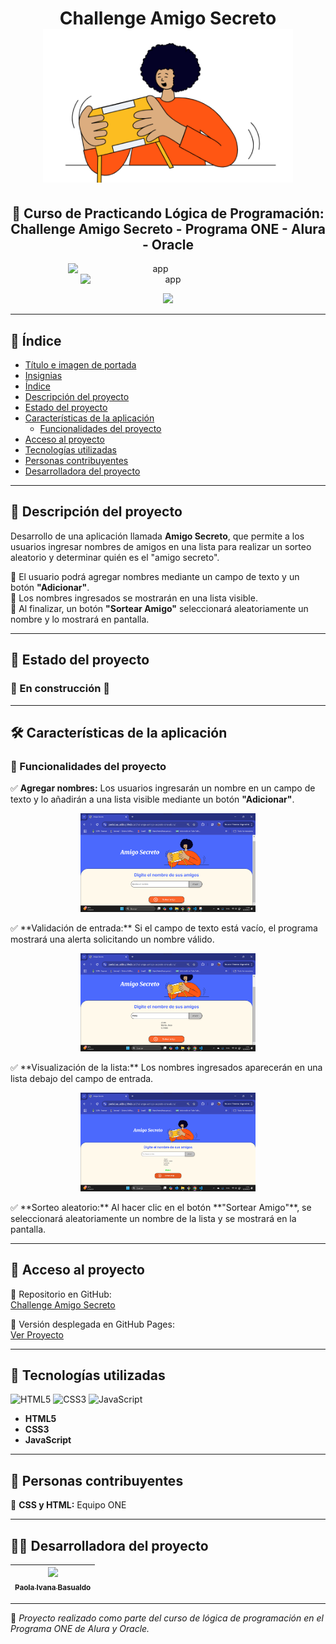 <h1 id="titulo-e-imagen-de-portada" align="center">
  Challenge Amigo Secreto  
  <br>
  <img src="assets/amigo-secreto.png" alt="Logo del proyecto" width="400"/>
</h1>

<h2 align="center">
  📌 Curso de Practicando Lógica de Programación:  
  Challenge Amigo Secreto - Programa ONE - Alura - Oracle
</h2>
<p align="center">
  <img src="https://itconnect.lat/portal/wp-content/uploads/2023/03/Oracle-Next-Education--e1678304093153.png" alt="app" width="280" style="display: inline-block; margin-right: 40px;"/>
  <img src="https://raw.githubusercontent.com/joshuaFrias95/Encriptador-Alura-Oracle-ONE/main/img/readme/aluraoracle.png" alt="app" width="280" style="display: inline-block; "/>
 </p>



<p id="insignias" align="center">
   <img src="https://img.shields.io/badge/STATUS-EN%20DESARROLLO-green">
</p>

---

## 📌 Índice

- [Título e imagen de portada](#titulo-e-imagen-de-portada)
- [Insignias](#insignias)
- [Índice](#-índice)
- [Descripción del proyecto](#-descripción-del-proyecto)
- [Estado del proyecto](#-estado-del-proyecto)
- [Características de la aplicación](#-características-de-la-aplicación)
  - [Funcionalidades del proyecto](#-funcionalidades-del-proyecto)
- [Acceso al proyecto](#-acceso-al-proyecto)
- [Tecnologías utilizadas](#-tecnologías-utilizadas)
- [Personas contribuyentes](#-personas-contribuyentes)
- [Desarrolladora del proyecto](#-desarrolladora-del-proyecto)

---

## 📖 Descripción del proyecto

Desarrollo de una aplicación llamada **Amigo Secreto**, que permite a los usuarios ingresar nombres de amigos en una lista para realizar un sorteo aleatorio y determinar quién es el "amigo secreto".  

🔹 El usuario podrá agregar nombres mediante un campo de texto y un botón **"Adicionar"**.  
🔹 Los nombres ingresados se mostrarán en una lista visible.  
🔹 Al finalizar, un botón **"Sortear Amigo"** seleccionará aleatoriamente un nombre y lo mostrará en pantalla.  

---

## 🚧 Estado del proyecto  

<h3 align="left">
  🚧 En construcción 🚧
</h3>

---

## 🛠️ Características de la aplicación  

### 🔧 Funcionalidades del proyecto  

✅ **Agregar nombres:** Los usuarios ingresarán un nombre en un campo de texto y lo añadirán a una lista visible mediante un botón **"Adicionar"**.  
<p align="center">
  <img src="assets/1.png" alt="app" width="280" />
</p>
✅ **Validación de entrada:** Si el campo de texto está vacío, el programa mostrará una alerta solicitando un nombre válido. 
<p align="center">
   <img src="assets/2.png" alt="app" width="280" />
</p>
✅ **Visualización de la lista:** Los nombres ingresados aparecerán en una lista debajo del campo de entrada.
<p align="center">
   <img src="assets/3.png" alt="app" width="280" />
</p>
✅ **Sorteo aleatorio:** Al hacer clic en el botón **"Sortear Amigo"**, se seleccionará aleatoriamente un nombre de la lista y se mostrará en la pantalla.  

---

## 📁 Acceso al proyecto  

🔗 Repositorio en GitHub:  
[Challenge Amigo Secreto](https://github.com/PaolaBasualdo/challenge-amigo-secreto-one-alura)  

🔗 Versión desplegada en GitHub Pages:  
[Ver Proyecto](https://paolabasualdo.github.io/challenge-amigo-secreto-one-alura)  

---

## 🚀 Tecnologías utilizadas  

<p align="left">
  <img src="https://cdn.jsdelivr.net/gh/devicons/devicon/icons/html5/html5-original.svg" width="50" height="50" alt="HTML5"/>
  <img src="https://cdn.jsdelivr.net/gh/devicons/devicon/icons/css3/css3-original.svg" width="50" height="50" alt="CSS3"/>
  <img src="https://cdn.jsdelivr.net/gh/devicons/devicon/icons/javascript/javascript-original.svg" width="50" height="50" alt="JavaScript"/>
</p>

- **HTML5**
- **CSS3**
- **JavaScript**

---

## 🤝 Personas contribuyentes  

🎨 **CSS y HTML:** Equipo ONE  

---

## 👩‍💻 Desarrolladora del proyecto  

| [<img src="https://avatars.githubusercontent.com/u/117169838?v=4" width=115><br><sub>Paola Ivana Basualdo</sub>](https://github.com/PaolaBasualdo) |  
| :---: |  

---

📌 *Proyecto realizado como parte del curso de lógica de programación en el Programa ONE de Alura y Oracle.*  
